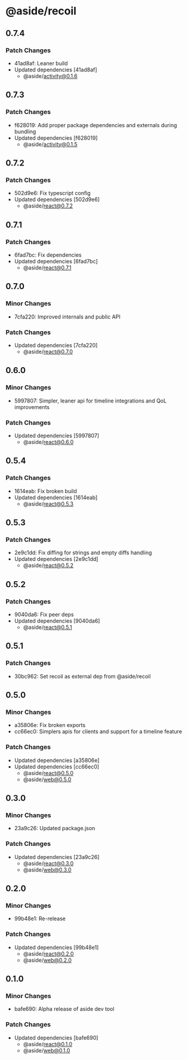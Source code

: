 # @aside/recoil

## 0.7.4

### Patch Changes

- 41ad8af: Leaner build
- Updated dependencies [41ad8af]
  - @aside/activity@0.1.6

## 0.7.3

### Patch Changes

- f628019: Add proper package dependencies and externals during bundling
- Updated dependencies [f628019]
  - @aside/activity@0.1.5

## 0.7.2

### Patch Changes

- 502d9e6: Fix typescript config
- Updated dependencies [502d9e6]
  - @aside/react@0.7.2

## 0.7.1

### Patch Changes

- 6fad7bc: Fix dependencies
- Updated dependencies [6fad7bc]
  - @aside/react@0.7.1

## 0.7.0

### Minor Changes

- 7cfa220: Improved internals and public API

### Patch Changes

- Updated dependencies [7cfa220]
  - @aside/react@0.7.0

## 0.6.0

### Minor Changes

- 5997807: Simpler, leaner api for timeline integrations and QoL improvements

### Patch Changes

- Updated dependencies [5997807]
  - @aside/react@0.6.0

## 0.5.4

### Patch Changes

- 1614eab: Fix broken build
- Updated dependencies [1614eab]
  - @aside/react@0.5.3

## 0.5.3

### Patch Changes

- 2e9c1dd: Fix diffing for strings and empty diffs handling
- Updated dependencies [2e9c1dd]
  - @aside/react@0.5.2

## 0.5.2

### Patch Changes

- 9040da6: Fix peer deps
- Updated dependencies [9040da6]
  - @aside/react@0.5.1

## 0.5.1

### Patch Changes

- 30bc962: Set recoil as external dep from @aside/recoil

## 0.5.0

### Minor Changes

- a35806e: Fix broken exports
- cc66ec0: Simplers apis for clients and support for a timeline feature

### Patch Changes

- Updated dependencies [a35806e]
- Updated dependencies [cc66ec0]
  - @aside/react@0.5.0
  - @aside/web@0.5.0

## 0.3.0

### Minor Changes

- 23a9c26: Updated package.json

### Patch Changes

- Updated dependencies [23a9c26]
  - @aside/react@0.3.0
  - @aside/web@0.3.0

## 0.2.0

### Minor Changes

- 99b48e1: Re-release

### Patch Changes

- Updated dependencies [99b48e1]
  - @aside/react@0.2.0
  - @aside/web@0.2.0

## 0.1.0

### Minor Changes

- bafe690: Alpha release of aside dev tool

### Patch Changes

- Updated dependencies [bafe690]
  - @aside/react@0.1.0
  - @aside/web@0.1.0
